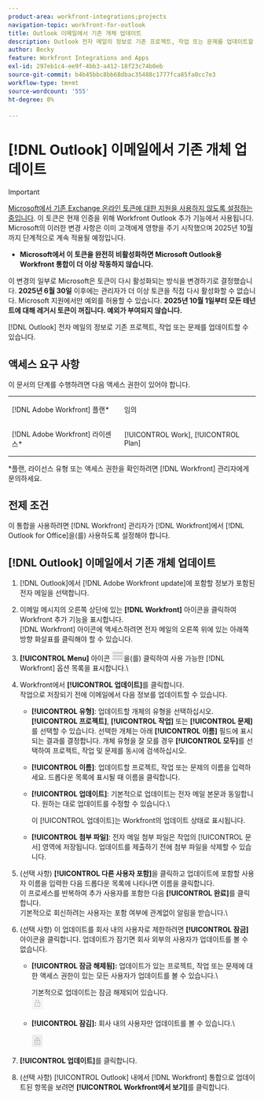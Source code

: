 ```yaml
---
product-area: workfront-integrations;projects
navigation-topic: workfront-for-outlook
title: Outlook 이메일에서 기존 개체 업데이트
description: Outlook 전자 메일의 정보로 기존 프로젝트, 작업 또는 문제를 업데이트할 수 있습니다.
author: Becky
feature: Workfront Integrations and Apps
exl-id: 297eb1c4-ee9f-4bb3-a412-18f23c74b0eb
source-git-commit: b4b45bbc8bb68dbac35488c1777fca85fa0cc7e3
workflow-type: tm+mt
source-wordcount: '555'
ht-degree: 0%

---
```


# [!DNL Outlook] 이메일에서 기존 개체 업데이트

>[!IMPORTANT]
>
>[Microsoft에서 기존 Exchange 온라인 토큰에 대한 지원을 사용하지 않도록 설정하는 중입니다](https://learn.microsoft.com/en-us/office/dev/add-ins/outlook/faq-nested-app-auth-outlook-legacy-tokens). 이 토큰은 현재 인증을 위해 Workfront Outlook 추가 기능에서 사용됩니다. Microsoft의 이러한 변경 사항은 이미 고객에게 영향을 주기 시작했으며 2025년 10월까지 단계적으로 계속 적용될 예정입니다.
>
>* **Microsoft에서 이 토큰을 완전히 비활성화하면 Microsoft Outlook용 Workfront 통합이 더 이상 작동하지 않습니다.**
>
>이 변경의 일부로 Microsoft은 토큰이 다시 활성화되는 방식을 변경하기로 결정했습니다. **2025년 6월 30일** 이후에는 관리자가 더 이상 토큰을 직접 다시 활성화할 수 없습니다. Microsoft 지원에서만 예외를 허용할 수 있습니다. **2025년 10월 1일부터 모든 테넌트에 대해 레거시 토큰이 꺼집니다. 예외가 부여되지 않습니다.**

[!DNL Outlook] 전자 메일의 정보로 기존 프로젝트, 작업 또는 문제를 업데이트할 수 있습니다.


## 액세스 요구 사항

이 문서의 단계를 수행하려면 다음 액세스 권한이 있어야 합니다.

<table style="table-layout:auto"> 
 <col> 
 <col> 
 <tbody> 
  <tr> 
   <td role="rowheader">[!DNL Adobe Workfront] 플랜*</td> 
   <td> <p>임의</p> </td> 
  </tr> 
  <tr> 
   <td role="rowheader">[!DNL Adobe Workfront] 라이센스*</td> 
   <td> <p>[!UICONTROL Work], [!UICONTROL Plan]</p> </td> 
  </tr> 
 </tbody> 
</table>

&#42;플랜, 라이선스 유형 또는 액세스 권한을 확인하려면 [!DNL Workfront] 관리자에게 문의하세요.

## 전제 조건

이 통합을 사용하려면 [!DNL Workfront] 관리자가 [!DNL Workfront]에서 [!DNL Outlook for Office]을(를) 사용하도록 설정해야 합니다.

## [!DNL Outlook] 이메일에서 기존 개체 업데이트

1. [!DNL Outlook]에서 [!DNL Adobe Workfront update]에 포함할 정보가 포함된 전자 메일을 선택합니다.
1. 이메일 메시지의 오른쪽 상단에 있는 **[!DNL Workfront]** 아이콘을 클릭하여 Workfront 추가 기능을 표시합니다.\
   [!DNL Workfront] 아이콘에 액세스하려면 전자 메일의 오른쪽 위에 있는 아래쪽 방향 화살표를 클릭해야 할 수 있습니다.

1. **[!UICONTROL Menu]** 아이콘 ![o365_addin_menu_icon.png](assets/o365-addin-menu2-icon.png)을(를) 클릭하여 사용 가능한 [!DNL Workfront] 옵션 목록을 표시합니다.\


1. Workfront에서 **[!UICONTROL 업데이트]**&#x200B;를 클릭합니다.\
   작업으로 저장되기 전에 이메일에서 다음 정보를 업데이트할 수 있습니다.

   * **[!UICONTROL 유형]**: 업데이트할 개체의 유형을 선택하십시오. **[!UICONTROL 프로젝트]**, **[!UICONTROL 작업]** 또는 **[!UICONTROL 문제]**&#x200B;를 선택할 수 있습니다. 선택한 개체는 아래 **[!UICONTROL 이름]** 필드에 표시되는 결과를 결정합니다. 개체 유형을 잘 모를 경우 **[!UICONTROL 모두]**&#x200B;를 선택하여 프로젝트, 작업 및 문제를 동시에 검색하십시오.

   * **[!UICONTROL 이름]**: 업데이트할 프로젝트, 작업 또는 문제의 이름을 입력하세요. 드롭다운 목록에 표시될 때 이름을 클릭합니다.
   * **[!UICONTROL 업데이트]**: 기본적으로 업데이트는 전자 메일 본문과 동일합니다. 원하는 대로 업데이트를 수정할 수 있습니다.\

     이 [!UICONTROL 업데이트]는 Workfront의 업데이트 상태로 표시됩니다.

   * **[!UICONTROL 첨부 파일]**: 전자 메일 첨부 파일은 작업의 [!UICONTROL 문서] 영역에 저장됩니다. 업데이트를 제출하기 전에 첨부 파일을 삭제할 수 있습니다.

1. (선택 사항) **[!UICONTROL 다른 사용자 포함]**&#x200B;을 클릭하고 업데이트에 포함할 사용자 이름을 입력한 다음 드롭다운 목록에 나타나면 이름을 클릭합니다.\
   이 프로세스를 반복하여 추가 사용자를 포함한 다음 **[!UICONTROL 완료]**&#x200B;를 클릭합니다.\
   기본적으로 회신하려는 사용자는 포함 여부에 관계없이 알림을 받습니다.\

1. (선택 사항) 이 업데이트를 회사 내의 사용자로 제한하려면 **[!UICONTROL 잠금]** 아이콘을 클릭합니다. 업데이트가 잠기면 회사 외부의 사용자가 업데이트를 볼 수 없습니다.

   * **[!UICONTROL 잠금 해제됨]:** 업데이트가 있는 프로젝트, 작업 또는 문제에 대한 액세스 권한이 있는 모든 사용자가 업데이트를 볼 수 있습니다.\

     기본적으로 업데이트는 잠금 해제되어 있습니다.\
      ![o365_addin_unlock.png](assets/o365-addin-unlock.png)

   * **[!UICONTROL 잠김]:** 회사 내의 사용자만 업데이트를 볼 수 있습니다.\

     ![o365_addin_lock.png](assets/o365-addin-lock.png)

1. **[!UICONTROL 업데이트]**&#x200B;를 클릭합니다.
1. (선택 사항) [!UICONTROL Outlook] 내에서 [!DNL Workfront] 통합으로 업데이트된 항목을 보려면 **[!UICONTROL Workfront에서 보기]**&#x200B;를 클릭합니다.
